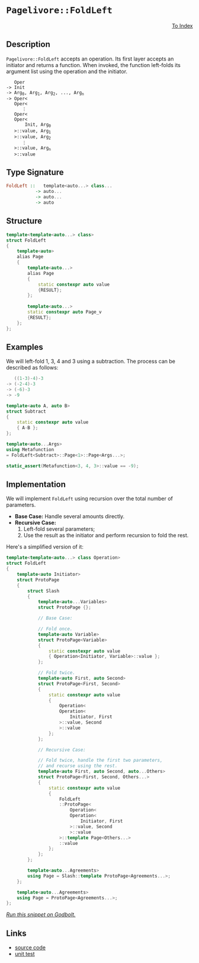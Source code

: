 <!-- Copyright 2024 Feng Mofan
SPDX-License-Identifier: Apache-2.0 -->

# `Pagelivore::FoldLeft`

<p style='text-align: right;'><a href="../../../facilities/metafunctions.md#pagelivore-fold-left">To Index</a></p>

## Description

`Pagelivore::FoldLeft` accepts an operation.
Its first layer accepts an initiator and returns a function.
When invoked, the function left-folds its argument list using the operation and the initiator.

<pre><code>   Oper
-> Init
-> Arg<sub>0</sub>, Arg<sub>1</sub>, Arg<sub>2</sub>, ..., Arg<sub>n</sub>
-> Oper&lt;
   Oper&lt;
      &vellip;
   Oper&lt;
   Oper&lt;
       Init, Arg<sub>0</sub>
   &gt;::value, Arg<sub>1</sub>
   &gt;::value, Arg<sub>2</sub>
      &vellip;
   &gt;::value, Arg<sub>n</sub>
   &gt;::value</code></pre>

## Type Signature

```Haskell
FoldLeft ::   template<auto...> class...
           -> auto...
           -> auto...
           -> auto
```

## Structure

```C++
template<template<auto...> class>
struct FoldLeft
{
    template<auto>
    alias Page
    {
        template<auto...>
        alias Page
        {
            static constexpr auto value
            {RESULT};
        };
        
        template<auto...>
        static constexpr auto Page_v
        {RESULT};
    };
};
```

## Examples

We will left-fold 1, 3, 4 and 3 using a subtraction.
The process can be described as follows:

```C++
   ((1-3)-4)-3
-> (-2-4)-3
-> (-6)-3
-> -9
```

```C++
template<auto A, auto B>
struct Subtract
{
    static constexpr auto value
    { A-B };
};

template<auto...Args>
using Metafunction 
= FoldLeft<Subtract>::Page<1>::Page<Args...>;

static_assert(Metafunction<3, 4, 3>::value == -9);
```

## Implementation

We will implement `FoldLeft` using recursion over the total number of parameters.

- **Base Case:** Handle several amounts directly.
- **Recursive Case:**
  1. Left-fold several parameters;
  2. Use the result as the initiator and perform recursion to fold the rest.

Here's a simplified version of it:

```C++
template<template<auto...> class Operation>
struct FoldLeft
{
    template<auto Initiator>
    struct ProtoPage
    {
        struct Slash
        {
            template<auto...Variables>
            struct ProtoPage {};

            // Base Case:

            // Fold once.
            template<auto Variable>
            struct ProtoPage<Variable>
            {
                static constexpr auto value
                { Operation<Initiator, Variable>::value };
            };

            // Fold twice.
            template<auto First, auto Second>
            struct ProtoPage<First, Second>
            {
                static constexpr auto value 
                { 
                    Operation<
                    Operation<
                        Initiator, First
                    >::value, Second
                    >::value
                };
            };

            // Recursive Case:

            // Fold twice, handle the first two parameters,
            // and recurse using the rest.
            template<auto First, auto Second, auto...Others>
            struct ProtoPage<First, Second, Others...>
            {
                static constexpr auto value
                {
                    FoldLeft
                    ::ProtoPage<
                        Operation<
                        Operation<
                            Initiator, First
                        >::value, Second
                        >::value
                    >::template Page<Others...>
                    ::value
                };
            };
        };

        template<auto...Agreements>
        using Page = Slash::template ProtoPage<Agreements...>;
    };

    template<auto...Agreements>
    using Page = ProtoPage<Agreements...>;
};
```

[*Run this snippet on Godbolt.*](https://godbolt.org/#z:OYLghAFBqd5QCxAYwPYBMCmBRdBLAF1QCcAaPECAMzwBtMA7AQwFtMQByARg9KtQYEAysib0QXACx8BBAKoBnTAAUAHpwAMvAFYTStJg1DIApACYAQuYukl9ZATwDKjdAGFUtAK4sGIAKxcpK4AMngMmAByPgBGmMQgABxBAA6oCoRODB7evgGp6ZkCYRHRLHEJybaY9o4CQgRMxAQ5Pn6B1bVZDU0EJVGx8UlBCo3NrXkdo739ZRXDAJS2qF7EyOwcBJgsKQZbJgDMbls7e5iHbkxeRAB0d4fYANTIBgoKjwDyKfFMdQwPJg0AEFRsQvA5HgAxTzoEKYKgEQFAkwAdiswMemMeJ12v3ORyuREeAEkGJlfiQARisaDwQRHspiKgiMomMBztTMaj0UCsXzHrSIUJXggkfysdyxeL%2BTizhdCag7jcAGpNPBMGL0BRU3nSvmC%2BmM5moVnsx6SlEAEUOPKlesxAHoHY8LEwlI9LkoQEi7fanVCYY8BOsbr69bK8fLrqhHqriOrNfjsGHpQaGUyWWz8W44wn6Dr7RK0SnC9NHMhngJRphVCliI8FY8AG5iLwc3WFvncz7fYi/LIXUnkohkWNqjX5g7YEAgFveTDmq02kv81HWg62zl%2B53Q2jobEAdzwIZXfIj%2BwJ0aheGIo1IDavQkwaAY6ALnbTRsz7IukJvd8eJ8XzfKdTyLHlO35Mtj0rBhq1retGznNtzS3SDuzAwsvh%2BP4Lkw%2B1sL7XCjnwyCh0cClRz/W9ETQyCJSnGdkMwe8gIEN86Po81GNnVt2y4rklw3fC12XYF8P9AAlZ9VgyJsF09dgfU4/l/V3fcCCPdZ7wQQx0HobEEAXGgaMPGMUiaVhMC2W9SAk509MeYgZNvBcvAyIxDIXZzRlDFSz22XEL0uK9qIAxs2Nfe8FSVD4CCM2931LAgwQhL8TSzX9/wIVjn3Y%2B84oShQlSS%2B1JX81NGnLWD4LrB8iWY0jwKa8V1LhBEWv5Gd0tNbNOr1Qj%2BwEPCKq4wbiLcfrO3I9UR3vMLaI7ATxQeJi%2BNy4CppWnjGtGsqePPBdeouQr4mK%2B5QL2vU1vnTrROEvb7og6UnuUpaAtOSNL1uO4gWAZztkYAhtUu96sXc8JgAZLNuMtQCRRnQ702NY6jj%2BgG2EEc7Q1Ah6lte8St0OqMfpudHMEBrHSohzzeth5Hv2zcnKeBkrcdtITNyBB0ACo%2Bf5gXBYdJFef5x4ABVMFGd4BeF4FRcFxW%2Bbl5FgWJ76YyBaKrysUG0yELwYhSpgHB9Yst2gisX1qxCr12/G0UeIEAFoLEXdcOY9t71ZC0mgWIYAQeTYEaahgBZaymCoLwGAcLJUORA44ba%2BFESOA2jb7U2eNRtwuFWkBc/9wO2eTPGkUtgB9N0lGaCAI8aaPY4mg572kR4DgL5jYcOOHnYATgWG0OCWWhOH8Xg/A4LRSFQThJssawBRWNYF3MA4eFIAhNBHpYAGsAkkG4NEkLgUQODR/A0MwADYb7MRJEn0ThJF4FgJA0DRSCnme544XgFAgC/tvaeI9SBwFgDARAIAVgEBSNccglA0A7DoPESIVlOCqESDfZ2N9JCPGAMgCsUgbhmF4JgfAI48DoD0PwQQIgxDsCkDIQQigVDqFAaQXQQQDx9hSJwHgo9x6Tx3rPTgHxrjwPpKgKgjwsE4LwQQohjwSFmEeBADwKD6D1nXlwBYvAQFaCWBAJAyCUioLIBQCAZiLEgGAFIMwfA6A2UARAGIoiYjhCaAATwEbwTxzBiDeI%2BDEbQz4QGb2QZjAgHwGC0F8ZwrAMQvDAEuLQWggDuC8CwCwQwwBxCJJvOEvA8lMkzxrDJLYfjyCCBqKI2geAYh9iCR4LAoiUp4Hflk0g8liAxHSJgS02w8kNKMDvJYVADCB2VHgTAB5sJT03nQ4QohxDMOWWwtQojuH6DySgaw1h9CNMAZAJYqAUh/Eyc7UYIFLSmEXpYMwv9enxiwCciASw7DFOcBAVwEw/BBFCOEAY5QhgFAyH8f5eg0gQqyLMQYCQRg1G%2BQwHo4xPBtD0F8uO9Qxh9GBXMMFtg8VQpGHi%2BFoLEWfJXusCQQiOAT2/qIv%2BcjsG4PwYQ4hR81EQFwIQEg5ozAb30VvcZSwjJMCwAkD5pAD6SAODcfuBwUSSBPmYSQN9P7%2BBvv3Z%2BHBX6kHfhvG4N8uA30SP3ZIN9/Cn38Eqm%2BTLOF/wAUA0VoDjFQJMTAyRCCrE2O0egtgnAmgsCbCiZ2TBngGE8lwfuNwuDH3IZQkg1DaGyAYWs6QGylBbM4boRxvCmD8KyfSxlP9eB/wkXA64QZZEhrDRGqNeSVFxoTRodRmjzHaMFQcMwIrDFgK9f6%2BIiDrGoC0UMet4aXh5NjVwL%2BNBaAuMoO4zhASfHVPXUEkJYSHDVKiUDWJ8TRFJJSWkjJ1SckjI2DPfAzk46lNERU5A1wNib3CFsMenCGlNJ8a0m9Bj4xdM3r0/pSghm5KMKM0A7q%2BBTIUDMuZCzqnLIzUwrNshNkcJnvm3ZYz7lWEsEcmI7yzkXKyFcm5vcCPWCeRWl51CpbwE%2BcinFfhfmvlJcEV8FL5jgqKNkDFeR%2BN/F40S7Ffw0UtCEwCzoKKpNicRcS3oXHpjNEU3S5YqxaV6L1WW5lnAGzEFDeGyNM6Y2tuPuovlI4e16IMWK0gEqpWUHpQao1caT4ojtSic%2Bkh1V4KCOWsR/9bCuoHR6%2BAXrYFSNHcO4ggaNghsUSwBQTYKxNljTcM4owk38teWm%2Bhqz0MsPkDm7DOgQCt0LcWwRemRFOvET66RdbjMpbSxlrLOX6QaPHV2%2BIPaDj9vGeA0xfWLFxfG9o2cyAUgpErpl/ulduvVza1m5xZ0V0eK8UEzdO3gmhPCfu8d0Sj0JNvZgZJqSxAXu6VeqDAHSB3uKY%2Bzhz7X3VI/XU79jTmneP/e0oD1TQMDIgyMyGI3JlsgQ7M%2BZ3xFm8FQ8ViQGHWHle2VVvDxgDlEZ/aR2e5GqycAdDc/ZDyLB0dngxt5zG5NsZcJxmTeggWlARdCwokKmcibhQStnSKui4pU1zunknyW88pViklwu1P4tZxL3TCgaVMNLQ13%2Bhnkv4NS%2Bl5sXW8SjGs8mnRQr7NuqMeKzAkqhgyq/e5kAZg40HAOP4K%2Bp9P6O5ROax1avQuAOAY5uV/hFX%2BESLffukh%2B7n2VVwVuX6Diq4rZwBz7r6VkK9wn0LEWli9IyM4SQQA%3D)

## Links

- [source code](../../../../conceptrodon/pagelivore/fold_left.hpp)
- [unit test](../../../../tests/unit/metafunctions/pagelivore/fold_left.test.hpp)
